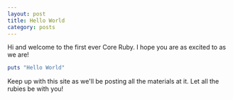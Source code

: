 ```yaml
---
layout: post
title: Hello World
category: posts
---
```


Hi and welcome to the first ever Core Ruby. I hope you are as excited to as we
are!

```ruby
puts "Hello World"
```

Keep up with this site as we'll be posting all the materials at it. Let all the
rubies be with you!
